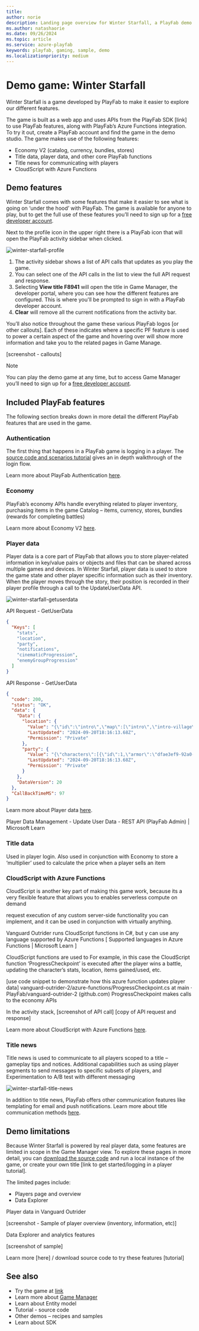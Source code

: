 ```yaml
---
title: 
author: norie
description: Landing page overview for Winter Starfall, a PlayFab demo game.
ms.author: natashaorie
ms.date: 09/26/2024
ms.topic: article
ms.service: azure-playfab
keywords: playfab, gaming, sample, demo
ms.localizationpriority: medium
---
```


# Demo game: Winter Starfall

Winter Starfall is a game developed by PlayFab to make it easier to explore our different features.

The game is built as a web app and uses APIs from the PlayFab SDK [link] to use PlayFab features, along with PlayFab’s Azure Functions integration.
To try it out, create a PlayFab account and find the game in the demo studio.
The game makes use of the following features:

- Economy V2 (catalog, currency, bundles, stores)
- Title data, player data, and other core PlayFab functions
- Title news for communicating with players
- CloudScript with Azure Functions

## Demo features

Winter Starfall comes with some features that make it easier to see what is going on ‘under the hood’ with PlayFab. The game is available for anyone to play, but to get the full use of these features you’ll need to sign up for a [free developer account](link). 

Next to the profile icon in the upper right there is a PlayFab icon that will open the PlayFab activity sidebar when clicked.

![winter-starfall-profile](media/winter-starfall-activity.jpeg)

1. The activity sidebar shows a list of API calls that updates as you play the game. 
1. You can select one of the API calls in the list to view the full API request and response.
1. Selecting **View title F8941** will open the title in Game Manager, the developer portal, where you can see how the different features are configured. This is where you'll be prompted to sign in with a PlayFab developer account.
1. **Clear** will remove all the current notifications from the activity bar. 

You’ll also notice throughout the game these various PlayFab logos [or other callouts]. Each of these indicates where a specific PF feature is used to power a certain aspect of the game and hovering over will show more information and take you to the related pages in Game Manage.

[screenshot - callouts]

> [!NOTE] 
> You can play the demo game at any time, but to access Game Manager you’ll need to sign up for a [free developer account](link]).


## Included PlayFab features

The following section breaks down in more detail the different PlayFab features that are used in the game.

### Authentication

The first thing that happens in a PlayFab game is logging in a player. The [source code and scenarios tutorial](source-code-and-best-practices.md) gives an in depth walkthrough of the login flow. 

Learn more about PlayFab Authentication [here](../features/authentication/login/index.md).

### Economy

PlayFab’s economy APIs handle everything related to player inventory, purchasing items in the game
Catalog –  items, currency, stores, bundles (rewards for completing battles)

Learn more about Economy V2 [here](../features/economy-v2/overview.md).

### Player data 

Player data is a core part of PlayFab that allows you to store player-related information in key/value pairs or objects and files that can be shared across multiple games and devices. In Winter Starfall, player data is used to store the game state and other player specific information such as their inventory. When the player moves through the story, their position is recorded in their player profile through a call to the UpdateUserData API.

![winter-starfall-getuserdata](media/winter-starfall-getuserdata.jpeg)

API Request - GetUserData
```json
{
  "Keys": [
    "stats",
    "location",
    "party",
    "notifications",
    "cinematicProgression",
    "enemyGroupProgression"
  ]
}
```
API Response - GetUserData
```json
{
  "code": 200,
  "status": "OK",
  "data": {
    "Data": {
      "location": {
        "Value": "{\"id\":\"intro\",\"map\":[\"intro\",\"intro-village\"]}",
        "LastUpdated": "2024-09-20T18:16:13.68Z",
        "Permission": "Private"
      },
      "party": {
        "Value": "{\"characters\":[{\"id\":1,\"armor\":\"dfae3ef9-92a0-493b-9bb8-f88a09718d26\",\"weapon\":\"32e1f684-43b0-4fe6-982e-b0829ff0d6f3\",\"spells\":null}],\"guests\":[]}",
        "LastUpdated": "2024-09-20T18:16:13.68Z",
        "Permission": "Private"
      }
    },
    "DataVersion": 20
  },
  "CallBackTimeMS": 97
}
```
Learn more about Player data [here](../features/playerdata/index.md). 

Player Data Management - Update User Data - REST API (PlayFab Admin) | Microsoft Learn

### Title data

Used in player login. Also used in conjunction with Economy to store a ‘multiplier’ used to calculate the price when a player sells an item

### CloudScript with Azure Functions

CloudScript is another key part of making this game work, because its a very flexible feature that allows you to enables serverless compute on demand 

request execution of any custom server-side functionality you can implement, and it can be used in conjunction with virtually anything.

Vanguard Outrider runs CloudScript functions in C#, but y can use any language supported by Azure Functions [
Supported languages in Azure Functions | Microsoft Learn ] 

CloudScript functions are used to 
For example, in this case the CloudScript function ‘ProgressCheckpoint’ is executed after the player wins a battle, updating the character’s stats, location, items gained/used, etc.

[use code snippet to demonstrate how this azure function updates player data] vanguard-outrider-2/azure-functions/ProgressCheckpoint.cs at main · PlayFab/vanguard-outrider-2 (github.com)
ProgressCheckpoint makes calls to the economy APIs

In the activity stack, 
[screenshot of API call]
[copy of API request and response]

Learn more about CloudScript with Azure Functions [here](../features/automation/cloudscript-af/index.md).

### Title news

Title news is used to communicate to all players scoped to a title – gameplay tips and notices. Additional capabilities such as using player segments to send messages to specific subsets of players, and Experimentation to A/B test with different messaging

![winter-starfall-title-news](media/winterstarfall-title-news.jpeg)

In addition to title news, PlayFab offers other communication features like templating for email and push notifications. Learn more about title communication methods [here](../features/engagement/overview.md).

## Demo limitations

Because Winter Starfall is powered by real player data, some features are limited in scope in the Game Manager view. To explore these pages in more detail, you can [download the source code](link) and run a local instance of the game, or create your own title [link to get started/logging in a player tutorial].

The limited pages include:

- Players page and overview
- Data Explorer

Player data in Vanguard Outrider

[screenshot - Sample of player overview (inventory, information, etc)]

Data Explorer and analytics features

[screenshot of sample]

Learn more [here] / download source code to try these features [tutorial]

## See also

- Try the game at [link](here)
- Learn more about [Game Manager](link)
- Learn about Entity model
- Tutorial - source code
- Other demos – recipes and samples
- Learn about SDK
